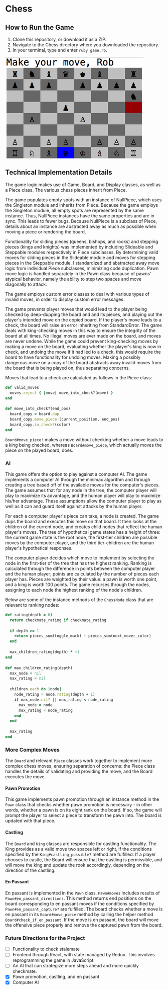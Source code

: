 # Chess #

## How to Run the Game ##
1. Clone this repository, or download it as a ZIP.
2. Navigate to the Chess directory where you downloaded the repository.
3. In your terminal, type and enter `ruby game.rb`.

![Screenshot](/docs/chess_screenshot.png)

## Technical Implementation Details ##

The game logic makes use of Game, Board, and Display classes, as well as a Piece class. The various chess pieces inherit from Piece.

The game populates empty spots with an instance of NullPiece, which uses the Singleton module and inherits from Piece. Because the game employs the Singleton module, all empty spots are represented by the same instance. Thus, NullPiece instances have the same properties and are in sync. This leads to fewer bugs. Because NullPiece is a subclass of Piece, details about an instance are abstracted away as much as possible when moving a piece or rendering the board.

Functionality for sliding pieces (queens, bishops, and rooks) and stepping pieces (kings and knights) was implemented by including Slideable and Steppable modules respectively in Piece subclasses. By determining valid moves for sliding pieces in the Slideable module and moves for stepping pieces in the Steppable module, I standardized and abstracted away move logic from individual Piece subclasses, minimizing code duplication. Pawn move logic is handled separately in the Pawn class because of pawns' atypical behavior, namely the ability to step two spaces and move diagonally to attack.

The game employs custom error classes to deal with various types of invalid moves, in order to display custom error messages.

The game prevents player moves that would lead to the player being checked by deep-dupping the board and and its pieces, and playing out the player's intended move on the copied board. If the player's move leads to a check, the board will raise an error inheriting from StandardError. The game deals with king-checking moves in this way to ensure the integrity of the board at all times. No illegal moves are ever made on the board, and moves are never undone. While the game could prevent king-checking moves by making a move on the board, evaluating whether the player's king is now in check, and undoing the move if it had led to a check, this would require the board to have functionality for undoing moves. Making a possibly dangerous move on a copy of the board abstracts away invalid moves from the board that is being played on, thus separating concerns.

Moves that lead to a check are calculated as follows in the Piece class:

```ruby
def valid_moves
  moves.reject { |move| move_into_check?(move) }
end

def move_into_check?(end_pos)
  board_copy = board.dup
  board_copy.move_piece!(current_position, end_pos)
  board_copy.in_check?(color)
end
```

`Board#move_piece!` makes a move without checking whether a move leads to a king being checked, whereas `Board#move_piece`, which actually moves the piece on the played board, does.

### AI ###

This game offers the option to play against a computer AI. The game implements a computer AI through the minimax algorithm and through creating a tree based off of the available moves for the computer's pieces. The game assumes that for any node in the tree, the computer player will play to maximize its advantage, and the human player will play to maximize his/her advantage. These assumptions allow the computer player to play as well as it can and guard itself against attacks by the human player.

For each a computer player's piece can take, a node is created. The game dups the board and executes this move on that board. It then looks at the children of the current node, and creates child nodes that reflect the human player's moves. The tree of hypothetical game states has a height of three: the current game state is the root node, the first-tier children are possible moves by the computer player, and the third tier-children are the human player's hypothetical responses.

The computer player decides which move to implement by selecting the node in the first-tier of the tree that has the highest ranking. Ranking is calculated through the difference in points between the computer player and the human player; points are calculated by the number of pieces each player has. Pieces are weighted by their value: a pawn is worth one point, and a king is worth 100 points. The game recurses through the nodes, assigning to each node the highest ranking of the node's children.

Below are some of the instance methods of the `ChessNode` class that are relevant to ranking nodes:

```ruby
def rating(depth = 0)
  return checkmate_rating if checkmate_rating

  if depth >= 1
    return pieces_sum(toggle_mark) - pieces_sum(next_mover_color)
  end

  max_children_rating(depth) * -1
end

def max_children_rating(depth)
  max_node = nil
  max_rating = nil

  children.each do |node|
    node_rating = node.rating(depth + 1)
    if max_node.nil? || max_rating < node_rating
      max_node = node
      max_rating = node_rating
    end
  end

  max_rating
end
```

### More Complex Moves ###
The `Board` and relevant `Piece` classes work together to implement more complex chess moves, ensuring separation of concerns: the Piece class handles the details of validating and providing the move, and the Board executes the move.

#### Pawn Promotion ####
This game implements pawn promotion through an instance method in the `Pawn` class that checks whether pawn promotion is necessary - in other words, whether a pawn is on its eight rank on the board. If so, the game will prompt the player to select a piece to transform the pawn into. The board is updated with that piece.

#### Castling ####
The `Board` and `King` classes are responsible for castling functionality. The King provides as a valid move two spaces left or right, if the conditions specified by the `King#castling_possible?` method are fulfilled. If a player chooses to castle, the Board will ensure that the castling is permissible, and will move the king and update the rook accordingly, depending on the direction of the castling.

#### En Passant ####
En passant is implemented in the `Pawn` class. `Pawn#moves` includes results of `Pawn#en_passant_directions`. This method returns end positions on the board corresponding to en passant moves if the conditions specified by `Pawn#en_passant_capture?` are fulfilled. The board checks whether a move is en passant in its `Board#move_piece` method by calling the helper method `Board#check_if_en_passant`. If the move is en passant, the board will move the offensive piece properly and remove the captured pawn from the board.

### Future Directions for the Project ###
- [ ] Functionality to check stalemate
- [ ] Frontend through React, with state managed by Redux. This involves reprogramming the game in JavaScript.
- [ ] An AI that can strategize more steps ahead and more quickly checkmate.
- [X] Pawn promotion, castling, and en passant
- [X] Computer AI

